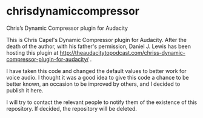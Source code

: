 chrisdynamiccompressor
======================

Chris’s Dynamic Compressor plugin for Audacity

This is Chris Capel's Dynamic Compressor plugin for Audacity. After the death of the author, with his father's permission, Daniel J. Lewis has been hosting this plugin at http://theaudacitytopodcast.com/chriss-dynamic-compressor-plugin-for-audacity/ .

I have taken this code and changed the default values to better work for voice audio. I thought it was a good idea to give this code a chance to be better known, an occasion to be improved by others, and I decided to publish it here.


I will try to contact the relevant people to notify them of the existence of this repository. If decided, the repository will be deleted.
